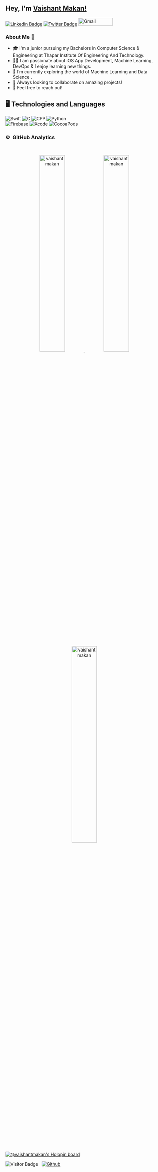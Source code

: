 ## Hey,  I'm [Vaishant Makan!](https://VaishantMakan.github.io)

[![Linkedin Badge](https://img.shields.io/badge/-vaishantmakan-blue?style=plastic-square&logo=Linkedin&logoColor=white&link=https://www.linkedin.com/in/vaishantmakan/)](https://www.linkedin.com/in/vaishantmakan/)
[![Twitter Badge](https://img.shields.io/badge/-vaishantmakan-black?style=plastic-square&logo=twitter&logoColor=blue&link=https://twitter.com/VaishantMakan)](https://twitter.com/VaishantMakan)
<a href="mailto:makan.vaishant@gmail.com"><img alt="Gmail" src="https://img.shields.io/badge/Gmail-D14836?style=for-the-badge&logo=gmail&logoColor=white" height="25" width="110" /></a>
<!-- [![Instagram Badge](https://img.shields.io/badge/-vaishantmakan-purple?style=plastic-square&logo=instagram&logoColor=white&link=https://www.instagram.com/vaishant_makan_/)](https://www.instagram.com/vaishant_makan_/) -->

### About Me 🚀
- 🎓  I'm a junior pursuing my Bachelors in Computer Science & Engineering at Thapar Institute Of Engineering And Technology. 
- 👨‍💻  I am passionate about iOS App Development, Machine Learning, DevOps & I enjoy learning new things. 
- 🌱  I’m currently exploring the world of Machine Learning and Data Science .
- 👯  Always looking to collaborate on amazing projects! 
- 💬  Feel free to reach out!

## 🖥 Technologies and Languages

![Swift](https://img.shields.io/badge/-Swift-black?style=plastic&logo=swift) 
![C](https://img.shields.io/badge/-C-black?style=plastic&logo=C) 
![CPP](https://img.shields.io/badge/-C++-black?style=plastic&logo=C) 
![Python](https://img.shields.io/badge/-Python-black?style=plastic&logo=Python)\
![Firebase](https://img.shields.io/badge/-Firebase-black?style=plastic&logo=firebase)
![Xcode](https://img.shields.io/badge/-Xcode-black?style=plastic&logo=xcode) 
![CocoaPods](https://img.shields.io/badge/-Cocoapods-black?style=plastic&logo=Cocoapods)

<!-- ![Github Stats](https://github-readme-stats.vercel.app/api?username=VaishantMakan&theme=dark&count_private=true&show_icons=true&include_all_commits=true)
![Top Langs](https://github-readme-stats.vercel.app/api/top-langs/?username=VaishantMakan&theme=dark&hide=TeX&layout=compact)
 -->
 
 ### ⚙️ &nbsp;GitHub Analytics
<br>
<a href="https://github.com/vaishantmakan">
  <p align="center">
    <img src="https://github-readme-stats.vercel.app/api?username=vaishantmakan&show_icons=true&theme=dark" alt="vaishantmakan" style="width:40%;"/>
    <img src="https://github-readme-streak-stats.herokuapp.com/?user=vaishantmakan&layout=compact&theme=dark" alt="vaishantmakan" style="width:40%;"/>
    <img src="https://github-readme-stats.vercel.app/api/top-langs/?username=VaishantMakan&theme=dark&hide=TeX&layout=compact" alt="vaishantmakan" style="width:40%;"/>
  </p>  
</a>
<br>

[![@vaishantmakan's Holopin board](https://holopin.me/vaishantmakan)](https://holopin.io/@vaishantmakan)

![Visitor Badge](https://visitor-badge.laobi.icu/badge?page_id=VaishantMakan) &nbsp; [![Github](https://img.shields.io/github/followers/vaishantmakan?label=Follow&style=social)](https://github.com/vaishantmakan)

<!--
**VaishantMakan/VaishantMakan** is a ✨ _special_ ✨ repository because its `README.md` (this file) appears on your GitHub profile.


